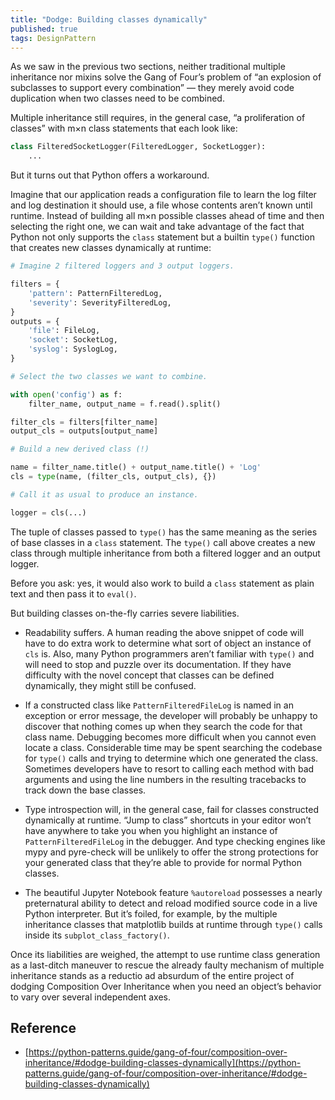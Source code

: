 ```yaml
---
title: "Dodge: Building classes dynamically"
published: true
tags: DesignPattern
---
```


As we saw in the previous two sections, neither traditional multiple
inheritance nor mixins solve the Gang of Four’s problem of “an explosion of
subclasses to support every combination” — they merely avoid code duplication
when two classes need to be combined.

Multiple inheritance still requires, in the general case, “a proliferation of
classes” with m×n class statements that each look like:

```python
class FilteredSocketLogger(FilteredLogger, SocketLogger):
    ...
```

But it turns out that Python offers a workaround.

Imagine that our application reads a configuration file to learn the log
filter and log destination it should use, a file whose contents aren’t known
until runtime. Instead of building all m×n possible classes ahead of time and
then selecting the right one, we can wait and take advantage of the fact that
Python not only supports the `class` statement but a builtin `type()` function
that creates new classes dynamically at runtime:

```python
# Imagine 2 filtered loggers and 3 output loggers.

filters = {
    'pattern': PatternFilteredLog,
    'severity': SeverityFilteredLog,
}
outputs = {
    'file': FileLog,
    'socket': SocketLog,
    'syslog': SyslogLog,
}

# Select the two classes we want to combine.

with open('config') as f:
    filter_name, output_name = f.read().split()

filter_cls = filters[filter_name]
output_cls = outputs[output_name]

# Build a new derived class (!)

name = filter_name.title() + output_name.title() + 'Log'
cls = type(name, (filter_cls, output_cls), {})

# Call it as usual to produce an instance.

logger = cls(...)
```

The tuple of classes passed to `type()` has the same meaning as the series of
base classes in a `class` statement. The `type()` call above creates a new class
through multiple inheritance from both a filtered logger and an output logger.

Before you ask: yes, it would also work to build a `class` statement as plain
text and then pass it to `eval()`.

But building classes on-the-fly carries severe liabilities.

- Readability suffers. A human reading the above snippet of code will have to do
extra work to determine what sort of object an instance of `cls` is. Also, many
Python programmers aren’t familiar with `type()` and will need to stop and
puzzle over its documentation. If they have difficulty with the novel concept
that classes can be defined dynamically, they might still be confused.

- If a constructed class like `PatternFilteredFileLog` is named in an exception or
error message, the developer will probably be unhappy to discover that nothing
comes up when they search the code for that class name. Debugging becomes more
difficult when you cannot even locate a class. Considerable time may be spent
searching the codebase for `type()` calls and trying to determine which one
generated the class. Sometimes developers have to resort to calling each
method with bad arguments and using the line numbers in the resulting
tracebacks to track down the base classes.

- Type introspection will, in the general case, fail for classes constructed
dynamically at runtime. “Jump to class” shortcuts in your editor won’t have
anywhere to take you when you highlight an instance of `PatternFilteredFileLog`
in the debugger. And type checking engines like mypy and pyre-check will be
unlikely to offer the strong protections for your generated class that they’re
able to provide for normal Python classes.

- The beautiful Jupyter Notebook feature `%autoreload` possesses a nearly
preternatural ability to detect and reload modified source code in a live
Python interpreter. But it’s foiled, for example, by the multiple inheritance
classes that matplotlib builds at runtime through `type()` calls inside its
`subplot_class_factory()`.

Once its liabilities are weighed, the attempt to use runtime class generation
as a last-ditch maneuver to rescue the already faulty mechanism of multiple
inheritance stands as a reductio ad absurdum of the entire project of dodging
Composition Over Inheritance when you need an object’s behavior to vary over
several independent axes.

## Reference

- [https://python-patterns.guide/gang-of-four/composition-over-inheritance/#dodge-building-classes-dynamically](https://python-patterns.guide/gang-of-four/composition-over-inheritance/#dodge-building-classes-dynamically)